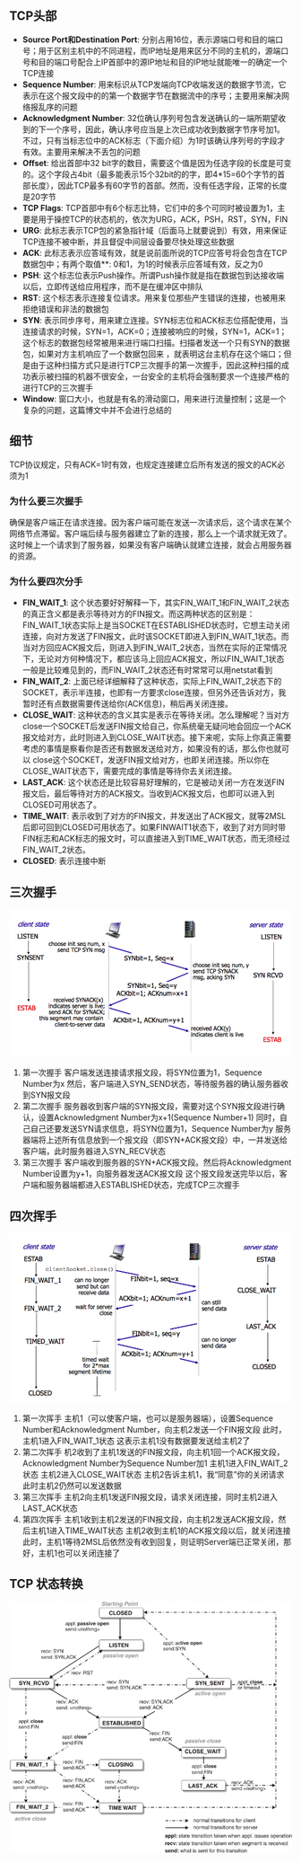 ## TCP头部

- **Source Port和Destination Port**: 分别占用16位，表示源端口号和目的端口号；用于区别主机中的不同进程，而IP地址是用来区分不同的主机的，源端口号和目的端口号配合上IP首部中的源IP地址和目的IP地址就能唯一的确定一个TCP连接
- **Sequence Number**: 用来标识从TCP发端向TCP收端发送的数据字节流，它表示在这个报文段中的的第一个数据字节在数据流中的序号；主要用来解决网络报乱序的问题
- **Acknowledgment Number**: 32位确认序列号包含发送确认的一端所期望收到的下一个序号，因此，确认序号应当是上次已成功收到数据字节序号加1。不过，只有当标志位中的ACK标志（下面介绍）为1时该确认序列号的字段才有效。主要用来解决不丢包的问题
- **Offset**: 给出首部中32 bit字的数目，需要这个值是因为任选字段的长度是可变的。这个字段占4bit（最多能表示15个32bit的的字，即4*15=60个字节的首部长度），因此TCP最多有60字节的首部。然而，没有任选字段，正常的长度是20字节
- **TCP Flags**: TCP首部中有6个标志比特，它们中的多个可同时被设置为1，主要是用于操控TCP的状态机的，依次为URG，ACK，PSH，RST，SYN，FIN
- **URG**: 此标志表示TCP包的紧急指针域（后面马上就要说到）有效，用来保证TCP连接不被中断，并且督促中间层设备要尽快处理这些数据
- **ACK**: 此标志表示应答域有效，就是说前面所说的TCP应答号将会包含在TCP数据包中；有两个取值**: 0和1，为1的时候表示应答域有效，反之为0
- **PSH**: 这个标志位表示Push操作。所谓Push操作就是指在数据包到达接收端以后，立即传送给应用程序，而不是在缓冲区中排队
- **RST**: 这个标志表示连接复位请求。用来复位那些产生错误的连接，也被用来拒绝错误和非法的数据包
- **SYN**: 表示同步序号，用来建立连接。SYN标志位和ACK标志位搭配使用，当连接请求的时候，SYN=1，ACK=0；连接被响应的时候，SYN=1，ACK=1；这个标志的数据包经常被用来进行端口扫描。扫描者发送一个只有SYN的数据包，如果对方主机响应了一个数据包回来 ，就表明这台主机存在这个端口；但是由于这种扫描方式只是进行TCP三次握手的第一次握手，因此这种扫描的成功表示被扫描的机器不很安全，一台安全的主机将会强制要求一个连接严格的进行TCP的三次握手
- **Window**: 窗口大小，也就是有名的滑动窗口，用来进行流量控制；这是一个复杂的问题，这篇博文中并不会进行总结的

## 细节

TCP协议规定，只有ACK=1时有效，也规定连接建立后所有发送的报文的ACK必须为1

### 为什么要三次握手

确保是客户端正在请求连接。因为客户端可能在发送一次请求后，这个请求在某个网络节点滞留。客户端后续与服务器建立了新的连接，那么上一个请求就无效了。这时候上一个请求到了服务器，如果没有客户端确认就建立连接，就会占用服务器的资源。

### 为什么要四次分手

- **FIN_WAIT_1**: 这个状态要好好解释一下，其实FIN_WAIT_1和FIN_WAIT_2状态的真正含义都是表示等待对方的FIN报文。而这两种状态的区别是：FIN_WAIT_1状态实际上是当SOCKET在ESTABLISHED状态时，它想主动关闭连接，向对方发送了FIN报文，此时该SOCKET即进入到FIN_WAIT_1状态。而当对方回应ACK报文后，则进入到FIN_WAIT_2状态，当然在实际的正常情况下，无论对方何种情况下，都应该马上回应ACK报文，所以FIN_WAIT_1状态一般是比较难见到的，而FIN_WAIT_2状态还有时常常可以用netstat看到
- **FIN_WAIT_2**: 上面已经详细解释了这种状态，实际上FIN_WAIT_2状态下的SOCKET，表示半连接，也即有一方要求close连接，但另外还告诉对方，我暂时还有点数据需要传送给你(ACK信息)，稍后再关闭连接。
- **CLOSE_WAIT**: 这种状态的含义其实是表示在等待关闭。怎么理解呢？当对方close一个SOCKET后发送FIN报文给自己，你系统毫无疑问地会回应一个ACK报文给对方，此时则进入到CLOSE_WAIT状态。接下来呢，实际上你真正需要考虑的事情是察看你是否还有数据发送给对方，如果没有的话，那么你也就可以 close这个SOCKET，发送FIN报文给对方，也即关闭连接。所以你在CLOSE_WAIT状态下，需要完成的事情是等待你去关闭连接。
- **LAST_ACK**: 这个状态还是比较容易好理解的，它是被动关闭一方在发送FIN报文后，最后等待对方的ACK报文。当收到ACK报文后，也即可以进入到CLOSED可用状态了。
- **TIME_WAIT**: 表示收到了对方的FIN报文，并发送出了ACK报文，就等2MSL后即可回到CLOSED可用状态了。如果FINWAIT1状态下，收到了对方同时带FIN标志和ACK标志的报文时，可以直接进入到TIME_WAIT状态，而无须经过FIN_WAIT_2状态。
- **CLOSED**: 表示连接中断

## 三次握手

![](images/tcp_handshake/1.png)

1. 第一次握手
客户端发送连接请求报文段，将SYN位置为1，Sequence Number为x
然后，客户端进入SYN_SEND状态，等待服务器的确认服务器收到SYN报文段
1. 第二次握手
服务器收到客户端的SYN报文段，需要对这个SYN报文段进行确认，设置Acknowledgment Number为x+1(Sequence Number+1)
同时，自己自己还要发送SYN请求信息，将SYN位置为1，Sequence Number为y
服务器端将上述所有信息放到一个报文段（即SYN+ACK报文段）中，一并发送给客户端，此时服务器进入SYN_RECV状态
1. 第三次握手
客户端收到服务器的SYN+ACK报文段。然后将Acknowledgment Number设置为y+1，向服务器发送ACK报文段
这个报文段发送完毕以后，客户端和服务器端都进入ESTABLISHED状态，完成TCP三次握手

## 四次挥手

![](images/tcp_handshake/2.png)

1. 第一次挥手
主机1（可以使客户端，也可以是服务器端），设置Sequence Number和Acknowledgment Number，向主机2发送一个FIN报文段
此时，主机1进入FIN_WAIT_1状态
这表示主机1没有数据要发送给主机2了
1. 第二次挥手
机2收到了主机1发送的FIN报文段，向主机1回一个ACK报文段，Acknowledgment Number为Sequence Number加1
主机1进入FIN_WAIT_2状态
主机2进入CLOSE_WAIT状态
主机2告诉主机1，我“同意”你的关闭请求
此时主机2仍然可以发送数据
1. 第三次挥手
主机2向主机1发送FIN报文段，请求关闭连接，同时主机2进入LAST_ACK状态
1. 第四次挥手
主机1收到主机2发送的FIN报文段，向主机2发送ACK报文段，然后主机1进入TIME_WAIT状态
主机2收到主机1的ACK报文段以后，就关闭连接
此时，主机1等待2MSL后依然没有收到回复，则证明Server端已正常关闭，那好，主机1也可以关闭连接了	

## TCP 状态转换

![](images/tcp_handshake/3.png)
